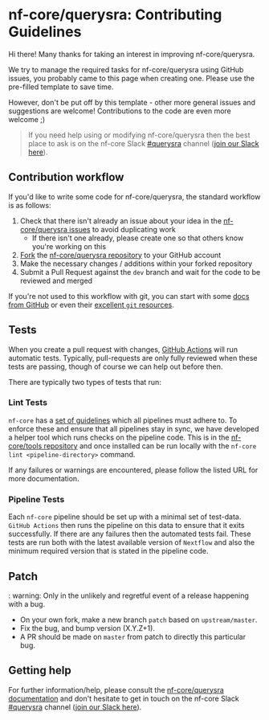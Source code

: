 # nf-core/querysra: Contributing Guidelines

Hi there!
Many thanks for taking an interest in improving nf-core/querysra.

We try to manage the required tasks for nf-core/querysra using GitHub issues, you probably came to this page when creating one.
Please use the pre-filled template to save time.

However, don't be put off by this template - other more general issues and suggestions are welcome!
Contributions to the code are even more welcome ;)

> If you need help using or modifying nf-core/querysra then the best place to ask is on the nf-core Slack [#querysra](https://nfcore.slack.com/channels/querysra) channel ([join our Slack here](https://nf-co.re/join/slack)).

## Contribution workflow

If you'd like to write some code for nf-core/querysra, the standard workflow is as follows:

1. Check that there isn't already an issue about your idea in the [nf-core/querysra issues](https://github.com/nf-core/querysra/issues) to avoid duplicating work
    * If there isn't one already, please create one so that others know you're working on this
2. [Fork](https://help.github.com/en/github/getting-started-with-github/fork-a-repo) the [nf-core/querysra repository](https://github.com/nf-core/querysra) to your GitHub account
3. Make the necessary changes / additions within your forked repository
4. Submit a Pull Request against the `dev` branch and wait for the code to be reviewed and merged

If you're not used to this workflow with git, you can start with some [docs from GitHub](https://help.github.com/en/github/collaborating-with-issues-and-pull-requests) or even their [excellent `git` resources](https://try.github.io/).

## Tests

When you create a pull request with changes, [GitHub Actions](https://github.com/features/actions) will run automatic tests.
Typically, pull-requests are only fully reviewed when these tests are passing, though of course we can help out before then.

There are typically two types of tests that run:

### Lint Tests

`nf-core` has a [set of guidelines](https://nf-co.re/developers/guidelines) which all pipelines must adhere to.
To enforce these and ensure that all pipelines stay in sync, we have developed a helper tool which runs checks on the pipeline code. This is in the [nf-core/tools repository](https://github.com/nf-core/tools) and once installed can be run locally with the `nf-core lint <pipeline-directory>` command.

If any failures or warnings are encountered, please follow the listed URL for more documentation.

### Pipeline Tests

Each `nf-core` pipeline should be set up with a minimal set of test-data.
`GitHub Actions` then runs the pipeline on this data to ensure that it exits successfully.
If there are any failures then the automated tests fail.
These tests are run both with the latest available version of `Nextflow` and also the minimum required version that is stated in the pipeline code.

## Patch

: warning: Only in the unlikely and regretful event of a release happening with a bug.

* On your own fork, make a new branch `patch` based on `upstream/master`.
* Fix the bug, and bump version (X.Y.Z+1).
* A PR should be made on `master` from patch to directly this particular bug.

## Getting help

For further information/help, please consult the [nf-core/querysra documentation](https://nf-co.re/nf-core/querysra/docs) and don't hesitate to get in touch on the nf-core Slack [#querysra](https://nfcore.slack.com/channels/querysra) channel ([join our Slack here](https://nf-co.re/join/slack)).

